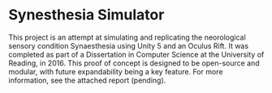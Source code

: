 # Synesthesia Simulator

This project is an attempt at simulating and replicating the neorological sensory condition Synaesthesia using Unity 5 and an Oculus Rift.  It was completed as part of a Dissertation in Computer Science at the University of Reading, in 2016.  This proof of concept is designed to be open-source and modular, with future expandability being a key feature.  For more information, see the attached report (pending).
